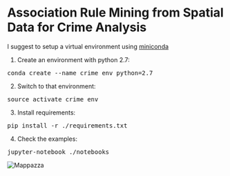 # Association Rule Mining from Spatial Data for Crime Analysis


I suggest to setup a virtual environment using [miniconda](http://conda.pydata.org/miniconda.html)

1. Create an environment with python 2.7:
<pre>conda create --name crime_env python=2.7</pre>
2. Switch to that environment:
<pre>source activate crime_env</pre>
3. Install requirements:
<pre>pip install -r ./requirements.txt</pre>
4. Check the examples:
<pre>jupyter-notebook ./notebooks</pre>


![Mappazza](https://github.com/chrisPiemonte/crime-analysis/blob/master/resources/alcohol_crime_map.png?raw=true "Mappazza")